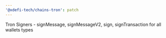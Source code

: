 ```yaml
---
'@xdefi-tech/chains-tron': patch
---
```


Tron Signers - signMessage, signMessageV2, sign, signTransaction for all wallets types

